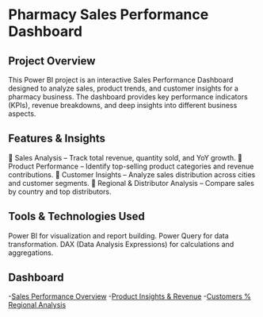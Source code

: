 # Pharmacy Sales Performance Dashboard
## Project Overview
This Power BI project is an interactive Sales Performance Dashboard designed to analyze sales, product trends, and customer insights for a pharmacy business. The dashboard provides key performance indicators (KPIs), revenue breakdowns, and deep insights into different business aspects.

## Features & Insights
🔹 Sales Analysis – Track total revenue, quantity sold, and YoY growth.
🔹 Product Performance – Identify top-selling product categories and revenue contributions.
🔹 Customer Insights – Analyze sales distribution across cities and customer segments.
🔹 Regional & Distributor Analysis – Compare sales by country and top distributors.

## Tools & Technologies Used
Power BI for visualization and report building.
Power Query for data transformation.
DAX (Data Analysis Expressions) for calculations and aggregations.

## Dashboard
-<a href="https://github.com/aia22/Pharma-Dashboard/blob/main/Screenshot%202025-03-17%20221216.png">Sales Performance Overview</a>
-<a href="https://github.com/aia22/Pharma-Dashboard/blob/main/Screenshot%202025-03-17%20221231.png">Product Insights & Revenue</a>
-<a href="https://github.com/aia22/Pharma-Dashboard/blob/main/Screenshot%202025-03-17%20221245.png">Customers % Regional Analysis</a>
